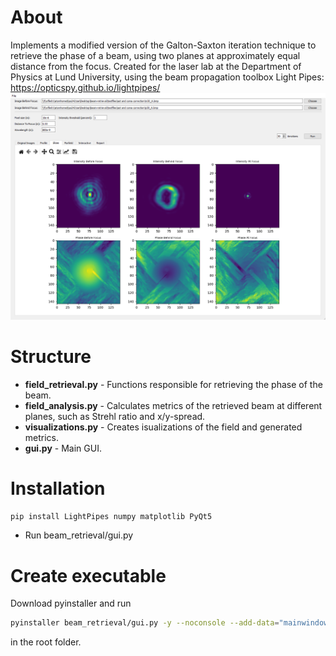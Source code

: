 
# About

Implements a modified version of the Galton-Saxton iteration technique to retrieve the phase of a beam, using two planes at approximately equal distance from the focus. Created for the laser lab at the Department of Physics at Lund University, using the beam propagation toolbox Light Pipes: https://opticspy.github.io/lightpipes/
![](beam_retrieval_screenshot.png)

# Structure

* **field_retrieval.py** - Functions responsible for retrieving the phase of the beam.
* **field_analysis.py** - Calculates metrics of the retrieved beam at different planes, such as Strehl ratio and x/y-spread.
* **visualizations.py** - Creates isualizations of the field and generated metrics.
* **gui.py** - Main GUI.
# Installation 

```sh
pip install LightPipes numpy matplotlib PyQt5
```

* Run beam_retrieval/gui.py

# Create executable

Download pyinstaller and run

```sh
pyinstaller beam_retrieval/gui.py -y --noconsole --add-data="mainwindow.ui;."
```

in the root folder.

